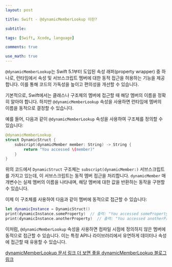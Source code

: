 ```yaml
---
layout: post

title: Swift - @dynamicMemberLookup 이란?

subtitle:

tags: [Swift, Xcode, language]

comments: true

use_math: true
---
```


`@dynamicMemberLookup`는 Swift 5.1부터 도입된 속성 래퍼(property wrapper) 중 하나로, 런타임에서 속성 및 서브스크립트 멤버에 대한 동적 접근을 허용하는 기능을 제공합니다. 이를 통해 코드의 가독성을 높이고 편의성을 개선할 수 있습니다.

기본적으로, Swift에서는 클래스나 구조체의 멤버에 접근할 때 해당 멤버의 이름을 정확히 알아야 합니다. 하지만 `@dynamicMemberLookup` 속성을 사용하면 런타임에 멤버의 이름을 동적으로 결정할 수 있습니다.

예를 들어, 다음과 같이 `@dynamicMemberLookup` 속성을 사용하여 구조체를 정의할 수 있습니다:

```swift
@dynamicMemberLookup
struct DynamicStruct {
    subscript(dynamicMember member: String) -> String {
        return "You accessed \(member)"
    }
}
```

위의 코드에서 `DynamicStruct` 구조체는 `subscript(dynamicMember:)` 서브스크립트를 가지고 있는데, 이 서브스크립트는 동적 멤버 접근을 처리합니다. `dynamicMember` 매개변수는 실제 멤버의 이름을 나타내며, 해당 멤버에 대한 값을 반환하는 동작을 구현할 수 있습니다.

이제 이 구조체를 사용하여 다음과 같이 멤버에 동적으로 접근할 수 있습니다:

```swift
let dynamicInstance = DynamicStruct()
print(dynamicInstance.someProperty)  // 출력: "You accessed someProperty"
print(dynamicInstance.anotherProperty)  // 출력: "You accessed anotherProperty"
```

이처럼, `@dynamicMemberLookup` 속성을 사용하면 컴파일 시점에 정의하지 않은 멤버에 동적으로 접근할 수 있습니다. 이는 특정 API나 라이브러리에서 유연하게 데이터나 속성에 접근할 때 유용할 수 있습니다.

[dynamicMemberLookup 문서 링크 ](https://developer.apple.com/documentation/foundation/attributedynamiclookup)
[더 보면 좋을  dynamicMemberLookup 블로그 링크](https://minsone.github.io/programming/swift-ribs-access-dependency-property-using-dynamic-member-lookup)
